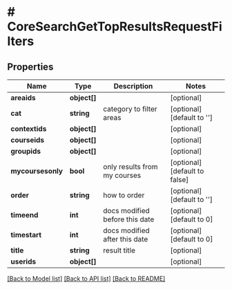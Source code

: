 # # CoreSearchGetTopResultsRequestFilters

## Properties

Name | Type | Description | Notes
------------ | ------------- | ------------- | -------------
**areaids** | **object[]** |  | [optional]
**cat** | **string** | category to filter areas | [optional] [default to '']
**contextids** | **object[]** |  | [optional]
**courseids** | **object[]** |  | [optional]
**groupids** | **object[]** |  | [optional]
**mycoursesonly** | **bool** | only results from my courses | [optional] [default to false]
**order** | **string** | how to order | [optional] [default to '']
**timeend** | **int** | docs modified before this date | [optional] [default to 0]
**timestart** | **int** | docs modified after this date | [optional] [default to 0]
**title** | **string** | result title | [optional]
**userids** | **object[]** |  | [optional]

[[Back to Model list]](../../README.md#models) [[Back to API list]](../../README.md#endpoints) [[Back to README]](../../README.md)

